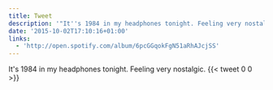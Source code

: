 ```yaml
---
title: Tweet
description: '"It''s 1984 in my headphones tonight. Feeling very nostalgic. "'
date: '2015-10-02T17:10:16+01:00'
links:
  - 'http://open.spotify.com/album/6pcGGqokFgN51aRhAJcjSS'
---
```

It's 1984 in my headphones tonight. Feeling very nostalgic. 
      {{< tweet 0 0 >}}
    
